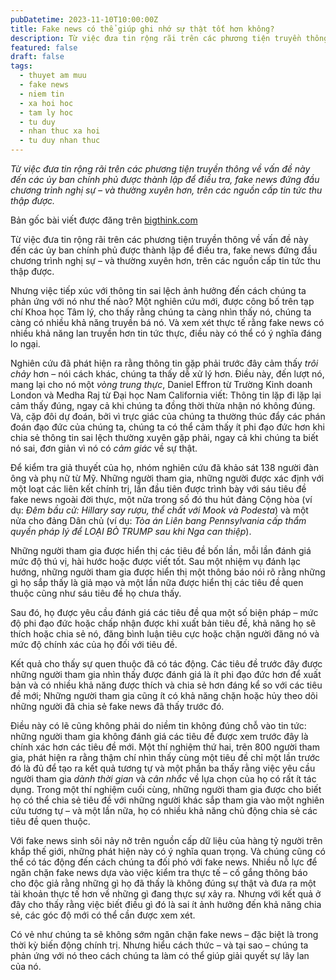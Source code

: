 ```yaml
---
pubDatetime: 2023-11-10T10:00:00Z
title: Fake news có thể giúp ghi nhớ sự thật tốt hơn không?
description: Từ việc đưa tin rộng rãi trên các phương tiện truyền thông về vấn đề này đến các ủy ban chính phủ được thành lập để điều tra.
featured: false
draft: false
tags:
  - thuyet am muu
  - fake news
  - niem tin
  - xa hoi hoc
  - tam ly hoc
  - tu duy
  - nhan thuc xa hoi
  - tu duy nhan thuc
---
```


_Từ việc đưa tin rộng rãi trên các phương tiện truyền thông về vấn đề này đến các ủy ban chính phủ được thành lập để điều tra, fake news đứng đầu chương trình nghị sự – và thường xuyên hơn, trên các nguồn cấp tin tức thu thập được._

Bản gốc bài viết được đăng trên [bigthink.com](https://bigthink.com/)

Từ việc đưa tin rộng rãi trên các phương tiện truyền thông về vấn đề này đến các ủy ban chính phủ được thành lập để điều tra, fake news đứng đầu chương trình nghị sự – và thường xuyên hơn, trên các nguồn cấp tin tức thu thập được.

Nhưng việc tiếp xúc với thông tin sai lệch ảnh hưởng đến cách chúng ta phản ứng với nó như thế nào? Một nghiên cứu mới, được công bố trên tạp chí Khoa học Tâm lý, cho thấy rằng chúng ta càng nhìn thấy nó, chúng ta càng có nhiều khả năng truyền bá nó. Và xem xét thực tế rằng fake news có nhiều khả năng lan truyền hơn tin tức thực, điều này có thể có ý nghĩa đáng lo ngại.

Nghiên cứu đã phát hiện ra rằng thông tin gặp phải trước đây cảm thấy _trôi chảy_ hơn – nói cách khác, chúng ta thấy dễ xử lý hơn. Điều này, đến lượt nó, mang lại cho nó một _vòng trung thực_, Daniel Effron từ Trường Kinh doanh London và Medha Raj từ Đại học Nam California viết: Thông tin lặp đi lặp lại cảm thấy đúng, ngay cả khi chúng ta đồng thời thừa nhận nó không đúng. Và, cặp đôi dự đoán, bởi vì trực giác của chúng ta thường thúc đẩy các phán đoán đạo đức của chúng ta, chúng ta có thể cảm thấy ít phi đạo đức hơn khi chia sẻ thông tin sai lệch thường xuyên gặp phải, ngay cả khi chúng ta biết nó sai, đơn giản vì nó có _cảm giác_ về sự thật.

Để kiểm tra giả thuyết của họ, nhóm nghiên cứu đã khảo sát 138 người đàn ông và phụ nữ từ Mỹ. Những người tham gia, những người được xác định với một loạt các liên kết chính trị, lần đầu tiên được trình bày với sáu tiêu đề fake news ngoài đời thực, một nửa trong số đó thu hút đảng Cộng hòa (ví dụ: _Đêm bầu cử: Hillary say rượu, thể chất với Mook và Podesta_) và một nửa cho đảng Dân chủ (ví dụ: _Tòa án Liên bang Pennsylvania cấp thẩm quyền pháp lý để LOẠI BỎ TRUMP sau khi Nga can thiệp_).

Những người tham gia được hiển thị các tiêu đề bốn lần, mỗi lần đánh giá mức độ thú vị, hài hước hoặc được viết tốt. Sau một nhiệm vụ đánh lạc hướng, những người tham gia được hiển thị một thông báo nói rõ rằng những gì họ sắp thấy là giả mạo và một lần nữa được hiển thị các tiêu đề quen thuộc cũng như sáu tiêu đề họ chưa thấy.

Sau đó, họ được yêu cầu đánh giá các tiêu đề qua một số biện pháp – mức độ phi đạo đức hoặc chấp nhận được khi xuất bản tiêu đề, khả năng họ sẽ thích hoặc chia sẻ nó, đăng bình luận tiêu cực hoặc chặn người đăng nó và mức độ chính xác của họ đối với tiêu đề.

Kết quả cho thấy sự quen thuộc đã có tác động. Các tiêu đề trước đây được những người tham gia nhìn thấy được đánh giá là ít phi đạo đức hơn để xuất bản và có nhiều khả năng được thích và chia sẻ hơn đáng kể so với các tiêu đề mới; Những người tham gia cũng ít có khả năng chặn hoặc hủy theo dõi những người đã chia sẻ fake news đã thấy trước đó.

Điều này có lẽ cũng không phải do niềm tin không đúng chỗ vào tin tức: những người tham gia không đánh giá các tiêu đề được xem trước đây là chính xác hơn các tiêu đề mới. Một thí nghiệm thứ hai, trên 800 người tham gia, phát hiện ra rằng thậm chí nhìn thấy cùng một tiêu đề chỉ một lần trước đó là đủ để tạo ra kết quả tương tự và một phần ba thấy rằng việc yêu cầu người tham gia _dành thời gian_ và _cân nhắc_ về lựa chọn của họ có rất ít tác dụng. Trong một thí nghiệm cuối cùng, những người tham gia được cho biết họ có thể chia sẻ tiêu đề với những người khác sắp tham gia vào một nghiên cứu tương tự – và một lần nữa, họ có nhiều khả năng chủ động chia sẻ các tiêu đề quen thuộc.

Với fake news sinh sôi nảy nở trên nguồn cấp dữ liệu của hàng tỷ người trên khắp thế giới, những phát hiện này có ý nghĩa quan trọng. Và chúng cũng có thể có tác động đến cách chúng ta đối phó với fake news. Nhiều nỗ lực để ngăn chặn fake news dựa vào việc kiểm tra thực tế – cố gắng thông báo cho độc giả rằng những gì họ đã thấy là không đúng sự thật và đưa ra một tài khoản thực tế hơn về những gì đang thực sự xảy ra. Nhưng với kết quả ở đây cho thấy rằng việc biết điều gì đó là sai ít ảnh hưởng đến khả năng chia sẻ, các góc độ mới có thể cần được xem xét.

Có vẻ như chúng ta sẽ không sớm ngăn chặn fake news – đặc biệt là trong thời kỳ biến động chính trị. Nhưng hiểu cách thức – và tại sao – chúng ta phản ứng với nó theo cách chúng ta làm có thể giúp giải quyết sự lây lan của nó.